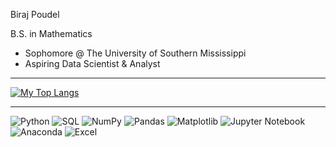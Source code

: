 Biraj Poudel

B.S. in Mathematics

- Sophomore @ The University of Southern Mississippi
- Aspiring Data Scientist & Analyst


---

[![My Top Langs](https://github-readme-stats.vercel.app/api?username=notArealdevv&show_icons=true&theme=radical&count_private=true)](https://github.com/anuraghazra/github-readme-stats)


---

![Python](https://img.shields.io/badge/Python-3776AB?style=for-the-badge&logo=python&logoColor=FFD43B)
![SQL](https://img.shields.io/badge/SQL-003B57?style=for-the-badge&logo=mysql&logoColor=F29111)
![NumPy](https://img.shields.io/badge/NumPy-013243?style=for-the-badge&logo=numpy&logoColor=white)
![Pandas](https://img.shields.io/badge/Pandas-150458?style=for-the-badge&logo=pandas&logoColor=white)
![Matplotlib](https://img.shields.io/badge/Matplotlib-11557C?style=for-the-badge&logo=matplotlib&logoColor=white)
![Jupyter Notebook](https://img.shields.io/badge/Jupyter-F37626?style=for-the-badge&logo=jupyter&logoColor=white)
![Anaconda](https://img.shields.io/badge/Anaconda-3BAF4A?style=for-the-badge&logo=anaconda&logoColor=white)
![Excel](https://img.shields.io/badge/Excel-217346?style=for-the-badge&logo=microsoft-excel&logoColor=white)


